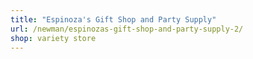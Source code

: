 ```yaml
---
title: "Espinoza's Gift Shop and Party Supply"
url: /newman/espinozas-gift-shop-and-party-supply-2/
shop: variety store
---
```


